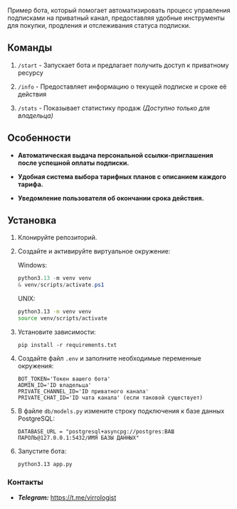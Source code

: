 Пример бота, который помогает автоматизировать процесс управления подписками на приватный канал, предоставляя удобные инструменты для покупки, продления и отслеживания статуса подписки.

## Команды

1. `/start` - Запускает бота и предлагает получить доступ к приватному ресурсу

2. `/info` - Предоставляет информацию о текущей подписке и сроке её действия

3. `/stats` - Показывает статистику продаж _(Доступно только для владельца)_

## Особенности  

* **Автоматическая выдача персональной ссылки-приглашения после успешной оплаты подписки.**


* **Удобная система выбора тарифных планов с описанием каждого тарифа.**


* **Уведомление пользователя об окончании срока действия.**

## Установка

1.  Клонируйте репозиторий.

2. Создайте и активируйте виртуальное окружение:

    Windows:

    ```powershell
    python3.13 -m venv venv
    & venv/scripts/activate.ps1
    ```

    UNIX:

    ```bash
    python3.13 -m venv venv
    source venv/scripts/activate
    ```

3. Установите зависимости:

    ```
    pip install -r requirements.txt
    ```
   
4.  Создайте файл `.env` и заполните необходимые переменные окружения:

    ```
    BOT_TOKEN='Токен вашего бота'
    ADMIN_ID='ID владельца'
    PRIVATE_CHANNEL_ID='ID приватного канала'
    PRIVATE_CHAT_ID='ID чата канала' (если таковой существует)
    ```
    
5. В файле `db/models.py` измените строку подключения к базе данных PostgreSQL:

   ```
   DATABASE_URL = "postgresql+asyncpg://postgres:ВАШ ПАРОЛЬ@127.0.0.1:5432/ИМЯ БАЗЫ ДАННЫХ"
   ```
 
6. Запустите бота:
   ```
   python3.13 app.py
   ```

### Контакты

*   **_Telegram:_** https://t.me/virrologist
